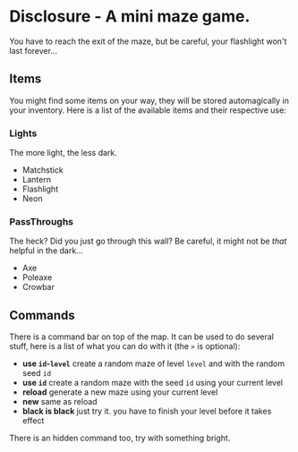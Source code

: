# Disclosure - A mini maze game.

You have to reach the exit of the maze, but be careful, your flashlight won't last forever...

## Items

You might find some items on your way, they will be stored automagically in your inventory. Here is a list of the available items and their respective use:

### Lights

The more light, the less dark.

 * Matchstick
 * Lantern
 * Flashlight
 * Neon

### PassThroughs

The heck? Did you just go through this wall?
Be careful, it might not be _that_ helpful in the dark...

 * Axe
 * Poleaxe
 * Crowbar

## Commands

There is a command bar on top of the map. It can be used to do several stuff, here is a list of what you can do with it (the `>` is optional):

 * __use `id`-`level`__ create a random maze of level `level` and with the random seed `id`
 * __use `id`__ create a random maze with the seed `id` using your current level
 * __reload__ generate a new maze using your current level
 * __new__ same as reload
 * __black is black__ just try it. you have to finish your level before it takes effect

There is an hidden command too, try with something bright.
